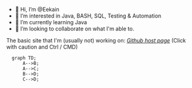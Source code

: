 - 👋 Hi, I’m @Eekain
- 👀 I’m interested in Java, BASH, SQL, Testing & Automation
- 🌱 I’m currently learning Java
- 💞️ I’m looking to collaborate on what I'm able to.


The basic site that I'm (usually not) working on:
*[Github host page](https://eekain.github.io)*
(Click with caution and Ctrl / CMD)
<!---
Eekain/Eekain is a ✨ special ✨ repository because its `README.md` (this file) appears on your GitHub profile.
You can click the Preview link to take a look at your changes. For some reason it didn't allow opening page in new page....
--->
```mermaid
  graph TD;
      A-->B;
      A-->C;
      B-->D;
      C-->D;
```
